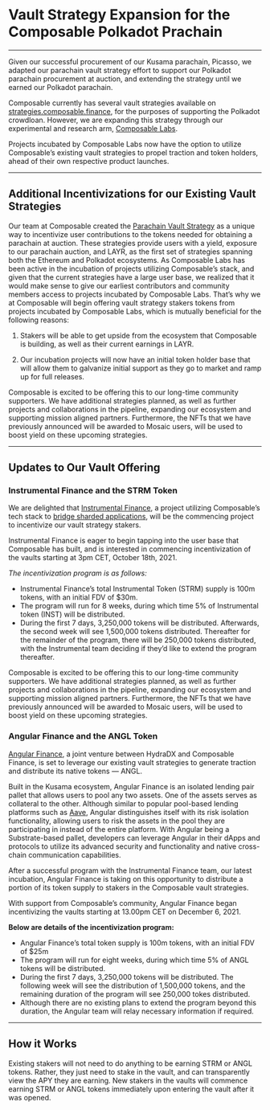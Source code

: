 # Vault Strategy Expansion for the Composable Polkadot Prachain

---

Given our successful procurement of our Kusama parachain, Picasso, we adapted our parachain vault strategy effort to support our Polkadot parachain procurement at auction, and extending the strategy until we earned our Polkadot parachain. 

Composable currently has several vault strategies available on [strategies.composable.finance](https://strategies.composable.finance), for the purposes of supporting the Polkadot crowdloan. However, we are expanding this strategy through our experimental and research arm, [Composable Labs](https://0xbrainjar.medium.com/introducing-composable-labs-an-incubator-and-testing-ground-for-projects-using-composables-tech-b467d438142c).

Projects incubated by Composable Labs now have the option to utilize Composable’s existing vault strategies to propel traction and token holders, ahead of their own respective product launches.

---

## Additional Incentivizations for our Existing Vault Strategies

Our team at Composable created the [Parachain Vault Strategy](../parachain-vault-strategy.html) as a unique way to incentivize user contributions to the tokens needed for obtaining a parachain at auction. These strategies provide users with a yield, exposure to our parachain auction, and LAYR, as the first set of strategies spanning both the Ethereum and Polkadot ecosystems. As Composable Labs has been active in the incubation of projects utilizing Composable’s stack, and given that the current strategies have a large user base, we realized that it would make sense to give our earliest contributors and community members access to projects incubated by Composable Labs. That’s why we at Composable will begin offering vault strategy stakers tokens from projects incubated by Composable Labs, which is mutually beneficial for the following reasons:

1. Stakers will be able to get upside from the ecosystem that Composable is building, as well as their current earnings in LAYR.

2. Our incubation projects will now have an initial token holder base that will allow them to galvanize initial support as they go to market and ramp up for full releases.

Composable is excited to be offering this to our long-time community supporters. We have additional strategies planned, as well as further projects and collaborations in the pipeline, expanding our ecosystem and supporting mission aligned partners. Furthermore, the NFTs that we have previously announced will be awarded to Mosaic users, will be used to boost yield on these upcoming strategies.

---

## Updates to Our Vault Offering

### Instrumental Finance and the STRM Token
We are delighted that [Instrumental Finance](https://www.instrumental.finance/), a project utilizing Composable’s tech stack to [bridge sharded applications](https://medium.com/@instrumentalfinance/instrumental-finance-a-cross-layer-cross-chain-lp-position-arbitrage-protocol-50783d753fa5), will be the commencing project to incentivize our vault strategy stakers.

Instrumental Finance is eager to begin tapping into the user base that Composable has built, and is interested in commencing incentivization of the vaults starting at 3pm CET, October 18th, 2021.

*The incentivization program is as follows:*

- Instrumental Finance’s total Instrumental Token (STRM) supply is 100m tokens, with an initial FDV of $30m.
- The program will run for 8 weeks, during which time 5% of Instrumental token (INST) will be distributed.
- During the first 7 days, 3,250,000 tokens will be distributed. Afterwards, the second week will see 1,500,000 tokens distributed. Thereafter for the remainder of the program, there will be 250,000 tokens distributed, with the Instrumental team deciding if they’d like to extend the program thereafter.

Composable is excited to be offering this to our long-time community supporters. We have additional strategies planned, as well as further projects and collaborations in the pipeline, expanding our ecosystem and supporting mission aligned partners. Furthermore, the NFTs that we have previously announced will be awarded to Mosaic users, will be used to boost yield on these upcoming strategies.

### Angular Finance and the ANGL Token
[Angular Finance](https://www.angular.finance/), a joint venture between HydraDX and Composable Finance, is set to leverage our existing vault strategies to generate traction and distribute its native tokens — ANGL.

Built in the Kusama ecosystem, Angular Finance is an isolated lending pair pallet that allows users to pool any two assets. One of the assets serves as collateral to the other. Although similar to popular pool-based lending platforms such as [Aave](https://aave.com/), Angular distinguishes itself with its risk isolation functionality, allowing users to risk the assets in the pool they are participating in instead of the entire platform. With Angular being a Substrate-based pallet, developers can leverage Angular in their dApps and protocols to utilize its advanced security and functionality and native cross-chain communication capabilities.

After a successful program with the Instrumental Finance team, our latest incubation, Angular Finance is taking on this opportunity to distribute a portion of its token supply to stakers in the Composable vault strategies.

With support from Composable’s community, Angular Finance began incentivizing the vaults starting at 13.00pm CET on December 6, 2021.

**Below are details of the incentivization program:**

- Angular Finance’s total token supply is 100m tokens, with an initial FDV of $25m
- The program will run for eight weeks, during which time 5% of ANGL tokens will be distributed.
- During the first 7 days, 3,250,000 tokens will be distributed. The following week will see the distribution of 1,500,000 tokens, and the remaining duration of the program will see 250,000 tokes distributed.
- Although there are no existing plans to extend the program beyond this duration, the Angular team will relay necessary information if required.

---

## How it Works

Existing stakers will not need to do anything to be earning STRM or ANGL tokens. Rather, they just need to stake in the vault, and can transparently view the APY they are earning. New stakers in the vaults will commence earning STRM or ANGL tokens immediately upon entering the vault after it was opened.
